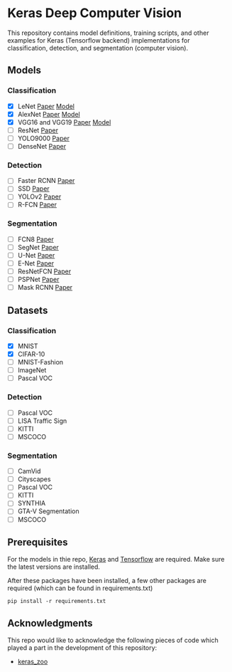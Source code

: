 # Keras Deep Computer Vision

This repository contains model definitions, training scripts, and other examples for Keras (Tensorflow backend) implementations for classification, detection, and segmentation (computer vision).

## Models

### Classification

- [x] LeNet [Paper](http://yann.lecun.com/exdb/publis/pdf/lecun-01a.pdf) [Model](models/classification/lenet.py)
- [x] AlexNet [Paper](https://papers.nips.cc/paper/4824-imagenet-classification-with-deep-convolutional-neural-networks.pdf) [Model](models/classification/alexnet.py)
- [x] VGG16 and VGG19 [Paper](https://arxiv.org/pdf/1409.1556.pdf) [Model](models/classification/vgg.py)
- [ ] ResNet [Paper](https://arxiv.org/pdf/1512.03385v1.pdf)
- [ ] YOLO9000 [Paper](https://arxiv.org/pdf/1612.08242.pdf)
- [ ] DenseNet [Paper](https://arxiv.org/pdf/1608.06993.pdf)

### Detection
- [ ] Faster RCNN [Paper](https://arxiv.org/pdf/1506.01497.pdf)
- [ ] SSD [Paper](https://arxiv.org/pdf/1512.02325)
- [ ] YOLOv2 [Paper](https://arxiv.org/pdf/1612.08242.pdf)
- [ ] R-FCN [Paper](https://arxiv.org/pdf/1605.06409.pdf)

### Segmentation
- [ ] FCN8 [Paper](https://arxiv.org/pdf/1411.4038.pdf)
- [ ] SegNet [Paper](https://arxiv.org/pdf/1511.00561)
- [ ] U-Net [Paper](https://arxiv.org/pdf/1505.04597)
- [ ] E-Net [Paper](https://arxiv.org/pdf/1606.02147.pdf)
- [ ] ResNetFCN [Paper](https://arxiv.org/pdf/1611.10080.pdf)
- [ ] PSPNet [Paper](https://arxiv.org/pdf/1612.01105.pdf)
- [ ] Mask RCNN [Paper](https://arxiv.org/pdf/1703.06870.pdf)

## Datasets

### Classification

- [x] MNIST
- [x] CIFAR-10
- [ ] MNIST-Fashion
- [ ] ImageNet
- [ ] Pascal VOC

### Detection
- [ ] Pascal VOC
- [ ] LISA Traffic Sign
- [ ] KITTI
- [ ] MSCOCO

### Segmentation
- [ ] CamVid
- [ ] Cityscapes
- [ ] Pascal VOC
- [ ] KITTI
- [ ] SYNTHIA
- [ ] GTA-V Segmentation
- [ ] MSCOCO

## Prerequisites

For the models in thie repo, [Keras](https://github.com/fchollet/keras) and [Tensorflow](https://github.com/tensorflow/tensorflow) are required.  Make sure the latest versions are installed.

After these packages have been installed, a few other packages are required (which can be found in requirements.txt)

	pip install -r requirements.txt

## Acknowledgments

This repo would like to acknowledge the following pieces of code which played a part in the development of this repository:

- [keras_zoo](https://github.com/david-vazquez/keras_zoo.git)
